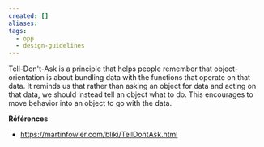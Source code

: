 ```yaml
---
created: []
aliases: 
tags:
  - opp
  - design-guidelines
---
```


Tell-Don't-Ask is a principle that helps people remember that object-orientation is about bundling data with the functions that operate on that data. It reminds us that rather than asking an object for data and acting on that data, we should instead tell an object what to do. This encourages to move behavior into an object to go with the data.

**Références**
* https://martinfowler.com/bliki/TellDontAsk.html